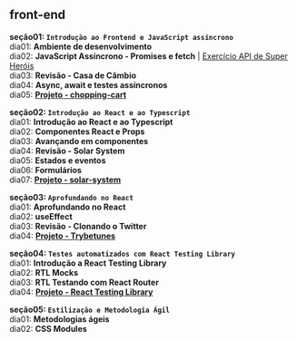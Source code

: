 ## front-end

**seção01: `Introdução ao Frontend e JavaScript assíncrono`**  
dia01: **Ambiente de desenvolvimento**  
dia02: **JavaScript Assíncrono - Promises e fetch** | [Exercício API de Super Heróis](https://github.com/CalebeLAR/trybe_exercises/tree/front-end.section01.day02)  
dia03: **Revisão - Casa de Câmbio**  
dia04: **Async, await e testes assíncronos**  
dia05: [**Projeto - chopping-cart**](https://github.com/CalebeLAR/chopping-cart)  

**seção02: `Introdução ao React e ao Typescript`**  
dia01: **Introdução ao React e ao Typescript**  
dia02: **Componentes React e Props**  
dia03: **Avançando em componentes**  
dia04: **Revisão - Solar System**  
dia05: **Estados e eventos**  
dia06: **Formulários**  
dia07: [**Projeto - solar-system**](https://github.com/CalebeLAR/solar-system)  

**seção03: `Aprofundando no React`**  
dia01: **Aprofundando no React**  
dia02: **useEffect**  
dia03: **Revisão - Clonando o Twitter**  
dia04: [**Projeto - Trybetunes**](https://github.com/CalebeLAR/trybetunes)   

**seção04: `Testes automatizados com React Testing Library`**  
dia01: **Introdução a React Testing Library**  
dia02: **RTL Mocks**  
dia03: **RTL Testando com React Router**  
dia04: [**Projeto - React Testing Library**](https://github.com/CalebeLAR/react-testing-library)  

**seção05: `Estilização e Metodologia Ágil`**  
dia01: **Metodologias ágeis**  
dia02: **CSS Modules**  
